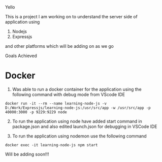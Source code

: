 Yello

This is a project I am working on to understand the server side of application using

1. Nodejs
2. Expressjs

and other platforms which will be adding on as we go

Goals Achieved

# Docker
1. Was able to run a docker container for the application using the following command with debug mode from VScode IDE

```docker run -it --rm --name learning-node-js -v D:/Work/Expressjs/learning-node-js:/usr/src/app -w /usr/src/app -p 40000:3000 -p 9229:9229 node```

2. To run the application using node have added start command in package.json and also edited launch.json for debugging in VSCode IDE

3. To run the application using nodemon use the following command

```docker exec -it learning-node-js npm start```

Will be adding soon!!!

